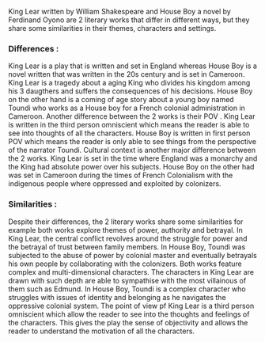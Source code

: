 King Lear written by William Shakespeare and House Boy a novel by Ferdinand Oyono are 2 literary works that differ in different ways, but they share some similarities in their themes, characters and settings. 

### Differences :

King Lear is a play that is written and set in England whereas House Boy is a novel written that was written in the 20s century and is set in Cameroon. King Lear is a tragedy about a aging King who divides his kingdom among his 3 daugthers and suffers  the consequences of his decisions. House Boy on the other hand is a coming of age story about a young boy named Toundi who works as a House boy for a French colonial administration in Cameroon. Another difference  between the 2 works is their POV . King Lear is written in the third person omniscient which means the reader is able to see into thoughts of all the characters. House Boy is written in first person POV which means the reader is only able to see things from the perspective of the narrator Toundi. Cultural context is another major difference between the 2 works. King Lear is set in the time where England was a monarchy and the King had absolute power over his subjects. House Boy on  the other had was set in Cameroon during the times of French Colonialism with the indigenous people where oppressed and exploited by colonizers.

### Similarities : 

Despite their differences, the 2 literary works share some similarities for example both works explore themes of power, authority and betrayal. In King Lear, the central conflict revolves around the struggle for power  and the betrayal of trust between family members. In House Boy, Toundi was subjected to the abuse of power by colonial master and eventually betrayals his own people by collaborating with the colonizers. Both works feature complex and multi-dimensional characters. The characters in King Lear are drawn with such depth are able to sympathise with the most  villainous of them such as Edmund. In House Boy, Toundi is a complex character who struggles with issues of identity and belonging as he navigates the oppressive colonial system. The point of view pf King Lear is a third person omniscient which allow the reader to see into the thoughts and feelings of the characters. This gives the play the sense of objectivity and allows the reader to understand the motivation of all the characters.